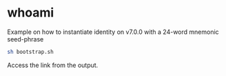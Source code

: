 # whoami

Example on how to instantiate identity on v7.0.0 with a 24-word mnemonic seed-phrase


```bash
sh bootstrap.sh
```

Access the link from the output.

